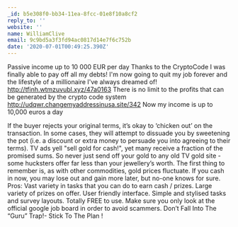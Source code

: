 ```yaml
---
_id: b5e308f0-bb34-11ea-8fcc-01e8f10a8cf2
reply_to: ''
website: ''
name: WilliamClive
email: 9c9bd5a3f3fd94ac0817d14e7f6c752b
date: '2020-07-01T00:49:25.390Z'
---
```

Passive income up to 10 000 EUR per day 
Thanks to the CryptoCode I was finally able to pay off all my debts! 
I'm now going to quit my job forever and the lifestyle of a millionaire I've always dreamed of! 
http://tfinh.wtmzuvubl.xyz/47a0163 
There is no limit to the profits that can be generated by the crypto code system 
http://udqwr.changemyaddressinusa.site/342 
Now my income is up to 10,000 euros a day 
 
 
 
 
If the buyer rejects your original terms, it’s okay to ‘chicken out’ on the transaction. In some cases, they will attempt to dissuade you by sweetening the pot (i.e. a discount or extra money to persuade you into agreeing to their terms).
TV ads yell "sell gold for cash!", yet many receive a fraction of the promised sums. So never just send off your gold to any old TV gold site - some hucksters offer far less than your jewellery’s worth. The first thing to remember is, as with other commodities, gold prices fluctuate. If you cash in now, you may lose out and gain more later, but no-one knows for sure.
Pros: Vast variety in tasks that you can do to earn cash / prizes. Large variety of prizes on offer. User friendly interface. Simple and stylised tasks and survey layouts. Totally FREE to use.
Make sure you only look at the official google job board in order to avoid scammers.
Don’t Fall Into The “Guru” Trap!- Stick To The Plan !
